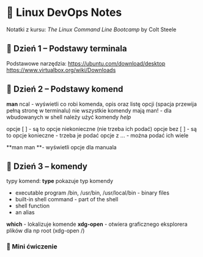  # 📓 Linux DevOps Notes

Notatki z kursu: *The Linux Command Line Bootcamp* by Colt Steele  

## 📁 Dzień 1 – Podstawy terminala

Podstawowe narzędzia:
https://ubuntu.com/download/desktop
https://www.virtualbox.org/wiki/Downloads

## 📁 Dzień 2 – Podstawy komend
**man** ncal - wyświetli co robi komenda, opis oraz listę opcji (spacja przewija pełną stronę w terminalu)
nie wszystkie komendy mają man! - dla wbudowanych w shell należy użyć komendy *help*


opcje  [ ] - są to opcje niekonieczne (nie trzeba ich podać)
opcje bez [ ] - są to opcje konieczne - trzeba je podać
opcje z ... - można podać ich wiele

**man man **- wyświetli opcje dla manuala 

## 📁 Dzień 3 –  komendy

typy komend: 
**type** pokazuje typ komendy
* executable program /bin, /usr/bin, /usr/local/bin - binary files
* built-in shell command - part of the shell
* shell function
* an alias

  
**which** - lokalizuje komende
**xdg-open** - otwiera graficznego eksplorera plików dla np root (xdg-open /)
### 🧪 Mini ćwiczenie
